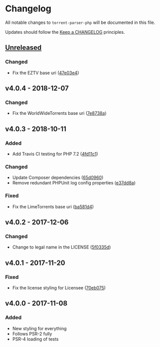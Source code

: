 # Changelog

All notable changes to `torrent-parser-php` will be documented in this file.

Updates should follow the [Keep a CHANGELOG](https://keepachangelog.com) principles.

## [Unreleased]

### Changed
- Fix the EZTV base uri ([47e03e4](https://github.com/pxgamer/torrent-parser-php/commit/47e03e499267139241bf0126132cdc944e60925e))

## v4.0.4 - 2018-12-07

### Changed
- Fix the WorldWideTorrents base uri ([7e8738a](https://github.com/pxgamer/torrent-parser-php/commit/7e8738abc1d380537ad65da956cfb4017b481666))

## v4.0.3 - 2018-10-11

### Added
- Add Travis CI testing for PHP 7.2 ([4fd11c1](https://github.com/pxgamer/torrent-parser-php/commit/4fd11c1baea772956222eea4e7477f8633b7ccc2))

### Changed
- Update Composer dependencies ([65d0960](https://github.com/pxgamer/torrent-parser-php/commit/65d0960638bb02978334d0b7b5e6a89366c0665f))
- Remove redundant PHPUnit log config properties ([e37dd8a](https://github.com/pxgamer/torrent-parser-php/commit/e37dd8aaf740a6286a54207d24af7fb1aeb08fd5))

### Fixed
- Fix the LimeTorrents base uri ([ba581d4](https://github.com/pxgamer/torrent-parser-php/commit/ba581d4d3d74cf0dbcf911336b31c7274c810d5c))

## v4.0.2 - 2017-12-06

### Changed
- Change to legal name in the LICENSE ([5f0335d](https://github.com/pxgamer/torrent-parser-php/commit/5f0335d94695fdbc34a415cccfa594fa14832801))

## v4.0.1 - 2017-11-20

### Fixed
- Fix the license styling for Licensee ([70eb075](https://github.com/pxgamer/torrent-parser-php/commit/70eb075a513d71fe08acef759c4e1f661e86aa4d))

## v4.0.0 - 2017-11-08

### Added
- New styling for everything
- Follows PSR-2 fully
- PSR-4 loading of tests

[Unreleased]: https://github.com/pxgamer/torrent-parser-php/compare/master...develop
